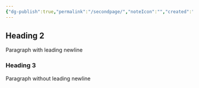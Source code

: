 ```yaml
---
{"dg-publish":true,"permalink":"/secondpage/","noteIcon":"","created":"2024-12-31T01:15:04.856-06:00","updated":"2024-12-31T03:48:48.158-06:00"}
---
```


## Heading 2

Paragraph with leading newline

### Heading 3
Paragraph without leading newline